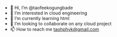 - 👋 Hi, I’m @taofeekogungbade
- 👀 I’m interested in cloud engineering
- 🌱 I’m currently learning html
- 💞️ I’m looking to collaborate on any cloud project 
- 📫 How to reach me taohphyk@gmail.com

<!---
taofeekogungbade/taofeekogungbade is a ✨ special ✨ repository because its `README.md` (this file) appears on your GitHub profile.
You can click the Preview link to take a look at your changes.
--->

